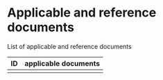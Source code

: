 # Applicable and reference documents

List of applicable and reference documents

 | ID | applicable documents |
 | --- | ---- |
 |     |      |
